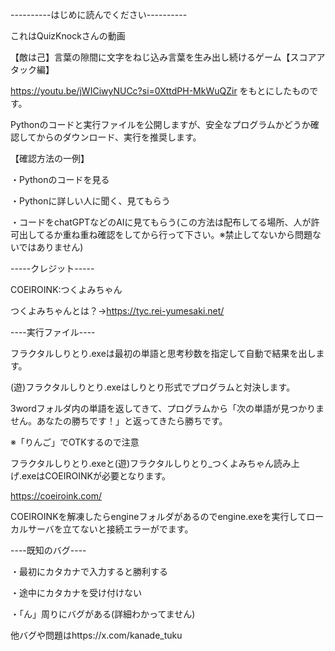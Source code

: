----------はじめに読んでください----------

これはQuizKnockさんの動画

【敵は己】言葉の隙間に文字をねじ込み言葉を生み出し続けるゲーム【スコアアタック編】

https://youtu.be/jWICiwyNUCc?si=0XttdPH-MkWuQZir
をもとにしたものです。

Pythonのコードと実行ファイルを公開しますが、安全なプログラムかどうか確認してからのダウンロード、実行を推奨します。

【確認方法の一例】

・Pythonのコードを見る

・Pythonに詳しい人に聞く、見てもらう

・コードをchatGPTなどのAIに見てもらう(この方法は配布してる場所、人が許可出してるか重ね重ね確認をしてから行って下さい。※禁止してないから問題ないではありません)

-----クレジット-----

COEIROINK:つくよみちゃん

つくよみちゃんとは？→https://tyc.rei-yumesaki.net/

----実行ファイル----

フラクタルしりとり.exeは最初の単語と思考秒数を指定して自動で結果を出します。

(遊)フラクタルしりとり.exeはしりとり形式でプログラムと対決します。

3wordフォルダ内の単語を返してきて、プログラムから「次の単語が見つかりません。あなたの勝ちです！」と返ってきたら勝ちです。

※「りんご」でOTKするので注意


フラクタルしりとり.exeと(遊)フラクタルしりとり_つくよみちゃん読み上げ.exeはCOEIROINKが必要となります。

https://coeiroink.com/

COEIROINKを解凍したらengineフォルダがあるのでengine.exeを実行してローカルサーバを立てないと接続エラーがでます。

----既知のバグ----

・最初にカタカナで入力すると勝利する

・途中にカタカナを受け付けない

・「ん」周りにバグがある(詳細わかってません)

他バグや問題はhttps://x.com/kanade_tuku



